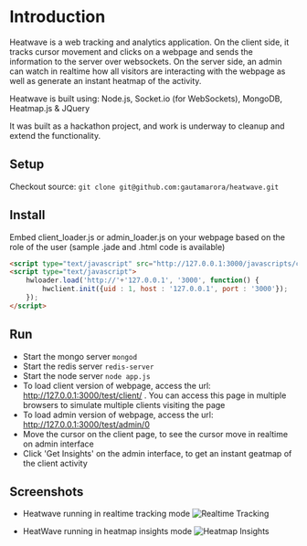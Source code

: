 # Introduction

Heatwave is a web tracking and analytics application. On the client side, it tracks cursor movement and clicks on a webpage and sends the information to the server over websockets. On the server side, an admin can watch in realtime how all visitors are interacting with the webpage as well as generate an instant heatmap of the activity.

Heatwave is built using: Node.js, Socket.io (for WebSockets), MongoDB, Heatmap.js & JQuery

It was built as a hackathon project, and work is underway to cleanup and extend the functionality.

## Setup
Checkout source: `git clone git@github.com:gautamarora/heatwave.git`

## Install
Embed client_loader.js or admin_loader.js on your webpage based on the role of the user (sample .jade and .html code is available)
```html
<script type="text/javascript" src="http://127.0.0.1:3000/javascripts/client_loader.js"></script>
<script type="text/javascript">
    hwloader.load('http://'+'127.0.0.1', '3000', function() {
        hwclient.init({uid : 1, host : '127.0.0.1', port : '3000'});
    });
</script>
```

## Run
* Start the mongo server `mongod`
* Start the redis server `redis-server`
* Start the node server `node app.js`
* To load client version of webpage, access the url: http://127.0.0.1:3000/test/client/<user id> . You can access this page in multiple browsers to simulate multiple clients visiting the page
* To load admin version of webpage, access the url: http://127.0.0.1:3000/test/admin/0
* Move the cursor on the client page, to see the cursor move in realtime on admin interface
* Click 'Get Insights' on the admin interface, to get an instant geatmap of the client activity

## Screenshots
* Heatwave running in realtime tracking mode
![](https://dl.dropboxusercontent.com/u/10847716/heatwave/images/heatwave-tracking.png "Realtime Tracking")


* HeatWave running in heatmap insights mode
![](https://dl.dropboxusercontent.com/u/10847716/heatwave/images/heatwave-insights.png "Heatmap Insights")